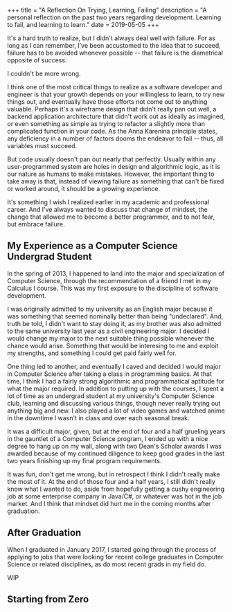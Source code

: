 +++
title = "A Reflection On Trying, Learning, Failing"
description = "A personal reflection on the past two years regarding development. Learning to fail, and learning to learn."
date = 2019-05-05
+++

It's a hard truth to realize, but I didn't always deal well with failure. For as long as I can remember, I've been accustomed to the idea that to succeed, failure has to be avoided whenever possible -- that failure is the diametrical opposite of success.

I couldn't be more wrong.

I think one of the most critical things to realize as a software developer and engineer is that your growth depends on your willingless to learn, to try new things out, and eventually have those efforts not come out to anything valuable. Perhaps it's a wireframe design that didn't really pan out well, a backend application architecture that didn't work out as ideally as imagined, or even something as simple as trying to refactor a slightly more than complicated function in your code. As the Anna Karenina principle states, any deficiency in a number of factors dooms the endeavor to fail -- thus, all variables must succeed.

But code usually doesn't pan out nearly that perfectly. Usually within any user-programmed system are holes in design and algorithmic logic, as it is our nature as humans to make mistakes. However, the important thing to take away is that, instead of viewing failure as something that can't be fixed or worked around, it should be a growing experience.

It's something I wish I realized earlier in my academic and professional career. And I've always wanted to discuss that change of mindset, the change that allowed me to become a better programmer, and to not fear, but embrace failure.

## My Experience as a Computer Science Undergrad Student

In the spring of 2013, I happened to land into the major and specialization of Computer Science, through the recommendation of a friend I met in my Calculus I course. This was my first exposure to the discipline of software development.

I was originally admitted to my university as an English major because it was something that seemed nominally better than being "undeclared". And, truth be told, I didn't want to stay doing it, as my brother was also admitted to the same university last year as a civil engineering major. I decided I would change my major to the next suitable thing possible whenever the chance would arise. Something that would be interesing to me and exploit my strengths, and something I could get paid fairly well for.

One thing led to another, and eventually I caved and decided I would major in Computer Science after taking a class in programming basics. At that time, I think I had a fairly strong algorithmic and programmatical aptitude for what the major required. In addition to putting up with the courses, I spent a lot of time as an undergrad student at my university's Computer Science club, learning and discussing various things, though never really trying out anything big and new. I also played a lot of video games and watched anime in the downtime I wasn't in class and over each seasonal break.

It was a difficult major, given, but at the end of four and a half grueling years in the gauntlet of a Computer Science program, I ended up with a nice degree to hang up on my wall, along with two Dean's Scholar awards I was awarded because of my continued diligence to keep good grades in the last two years finishing up my final program requirements.

It was fun, don't get me wrong, but in retrospect I think I didn't really make the most of it. At the end of those four and a half years, I still didn't really know what I wanted to do, aside from hopefully getting a cushy engineering job at some enterprise company in Java/C#, or whatever was hot in the job market. And I think that mindset did hurt me in the coming months after graduation.

## After Graduation

When I graduated in January 2017, I started going through the process of applying to jobs that were looking for recent college graduates in Computer Science or related disciplines, as do most recent grads in my field do.

WIP

## Starting from Zero

